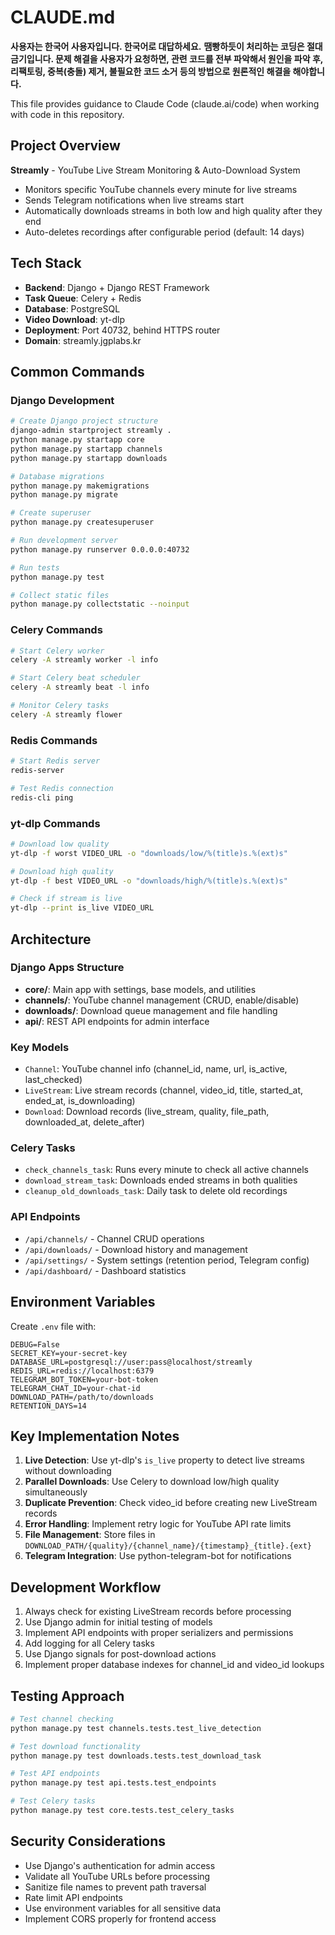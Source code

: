 # CLAUDE.md

**사용자는 한국어 사용자입니다. 한국어로 대답하세요.**
**땜빵하듯이 처리하는 코딩은 절대 금기입니다. 문제 해결을 사용자가 요청하면, 관련 코드를 전부 파악해서 원인을 파악 후, 리팩토링, 중복(충돌) 제거, 불필요한 코드 소거 등의 방법으로 원론적인 해결을 해야합니다.**

This file provides guidance to Claude Code (claude.ai/code) when working with code in this repository.

## Project Overview

**Streamly** - YouTube Live Stream Monitoring & Auto-Download System
- Monitors specific YouTube channels every minute for live streams
- Sends Telegram notifications when live streams start
- Automatically downloads streams in both low and high quality after they end
- Auto-deletes recordings after configurable period (default: 14 days)

## Tech Stack

- **Backend**: Django + Django REST Framework
- **Task Queue**: Celery + Redis
- **Database**: PostgreSQL
- **Video Download**: yt-dlp
- **Deployment**: Port 40732, behind HTTPS router
- **Domain**: streamly.jgplabs.kr

## Common Commands

### Django Development
```bash
# Create Django project structure
django-admin startproject streamly .
python manage.py startapp core
python manage.py startapp channels
python manage.py startapp downloads

# Database migrations
python manage.py makemigrations
python manage.py migrate

# Create superuser
python manage.py createsuperuser

# Run development server
python manage.py runserver 0.0.0.0:40732

# Run tests
python manage.py test

# Collect static files
python manage.py collectstatic --noinput
```

### Celery Commands
```bash
# Start Celery worker
celery -A streamly worker -l info

# Start Celery beat scheduler
celery -A streamly beat -l info

# Monitor Celery tasks
celery -A streamly flower
```

### Redis Commands
```bash
# Start Redis server
redis-server

# Test Redis connection
redis-cli ping
```

### yt-dlp Commands
```bash
# Download low quality
yt-dlp -f worst VIDEO_URL -o "downloads/low/%(title)s.%(ext)s"

# Download high quality
yt-dlp -f best VIDEO_URL -o "downloads/high/%(title)s.%(ext)s"

# Check if stream is live
yt-dlp --print is_live VIDEO_URL
```

## Architecture

### Django Apps Structure
- **core/**: Main app with settings, base models, and utilities
- **channels/**: YouTube channel management (CRUD, enable/disable)
- **downloads/**: Download queue management and file handling
- **api/**: REST API endpoints for admin interface

### Key Models
- `Channel`: YouTube channel info (channel_id, name, url, is_active, last_checked)
- `LiveStream`: Live stream records (channel, video_id, title, started_at, ended_at, is_downloading)
- `Download`: Download records (live_stream, quality, file_path, downloaded_at, delete_after)

### Celery Tasks
- `check_channels_task`: Runs every minute to check all active channels
- `download_stream_task`: Downloads ended streams in both qualities
- `cleanup_old_downloads_task`: Daily task to delete old recordings

### API Endpoints
- `/api/channels/` - Channel CRUD operations
- `/api/downloads/` - Download history and management
- `/api/settings/` - System settings (retention period, Telegram config)
- `/api/dashboard/` - Dashboard statistics

## Environment Variables

Create `.env` file with:
```
DEBUG=False
SECRET_KEY=your-secret-key
DATABASE_URL=postgresql://user:pass@localhost/streamly
REDIS_URL=redis://localhost:6379
TELEGRAM_BOT_TOKEN=your-bot-token
TELEGRAM_CHAT_ID=your-chat-id
DOWNLOAD_PATH=/path/to/downloads
RETENTION_DAYS=14
```

## Key Implementation Notes

1. **Live Detection**: Use yt-dlp's `is_live` property to detect live streams without downloading
2. **Parallel Downloads**: Use Celery to download low/high quality simultaneously
3. **Duplicate Prevention**: Check video_id before creating new LiveStream records
4. **Error Handling**: Implement retry logic for YouTube API rate limits
5. **File Management**: Store files in `DOWNLOAD_PATH/{quality}/{channel_name}/{timestamp}_{title}.{ext}`
6. **Telegram Integration**: Use python-telegram-bot for notifications

## Development Workflow

1. Always check for existing LiveStream records before processing
2. Use Django admin for initial testing of models
3. Implement API endpoints with proper serializers and permissions
4. Add logging for all Celery tasks
5. Use Django signals for post-download actions
6. Implement proper database indexes for channel_id and video_id lookups

## Testing Approach

```bash
# Test channel checking
python manage.py test channels.tests.test_live_detection

# Test download functionality
python manage.py test downloads.tests.test_download_task

# Test API endpoints
python manage.py test api.tests.test_endpoints

# Test Celery tasks
python manage.py test core.tests.test_celery_tasks
```

## Security Considerations

- Use Django's authentication for admin access
- Validate all YouTube URLs before processing
- Sanitize file names to prevent path traversal
- Rate limit API endpoints
- Use environment variables for all sensitive data
- Implement CORS properly for frontend access